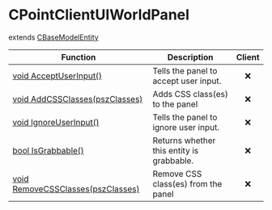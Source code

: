 # CPointClientUIWorldPanel
extends [CBaseModelEntity](../CBaseModelEntity)

Function|Description|Client
--|--|:--:
[void AcceptUserInput()](AcceptUserInput)|Tells the panel to accept user input.|❌
[void AddCSSClasses(pszClasses)](AddCSSClasses)|Adds CSS class(es) to the panel|❌
[void IgnoreUserInput()](IgnoreUserInput)|Tells the panel to ignore user input.|❌
[bool IsGrabbable()](IsGrabbable)|Returns whether this entity is grabbable.|❌
[void RemoveCSSClasses(pszClasses)](RemoveCSSClasses)|Remove CSS class(es) from the panel|❌
